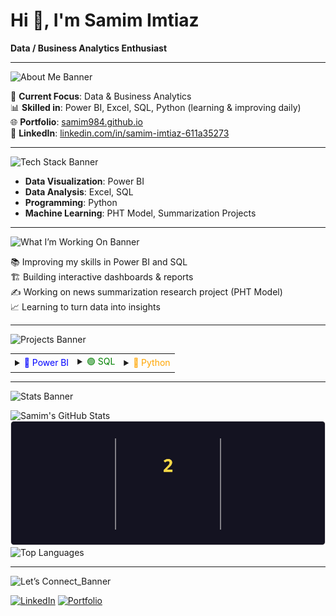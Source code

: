 # Hi 👋, I'm Samim Imtiaz  
**Data / Business Analytics Enthusiast**

---
![About Me Banner](https://img.shields.io/badge/🌟%20About_Me-—?style=for-the-badge&logo=github&color=111827&labelColor=0f172a)
 
📌 **Current Focus**: Data & Business Analytics  
📊 **Skilled in**: Power BI, Excel, SQL, Python (learning & improving daily)  
🌐 **Portfolio**: [samim984.github.io](https://samim984.github.io)  
💼 **LinkedIn**: [linkedin.com/in/samim-imtiaz-611a35273](https://linkedin.com/in/samim-imtiaz-611a35273)  

---
![Tech Stack Banner](https://img.shields.io/badge/🛠%20Tech_Stack-—?style=for-the-badge&logo=github&color=111827&labelColor=0f172a)

- **Data Visualization**: Power BI  
- **Data Analysis**: Excel, SQL  
- **Programming**: Python  
- **Machine Learning**: PHT Model, Summarization Projects  

---
![What I’m Working On Banner](https://img.shields.io/badge/📌%20What_I’m_Working_On-—?style=for-the-badge&logo=github&color=111827&labelColor=0f172a)
 
📚 Improving my skills in Power BI and SQL  
🏗 Building interactive dashboards & reports  
✍️ Working on news summarization research project (PHT Model)  
📈 Learning to turn data into insights  

---
![Projects Banner](https://img.shields.io/badge/📁%20Projects-—?style=for-the-badge&logo=github&color=111827&labelColor=0f172a)


<table>
<tr>
<td>

<details>
<summary><span style="color:blue;">🔵 Power BI</span></summary>
 
- [Legendary ODI XI - From the mid 90s to Today](https://github.com/Samim984/Legendary-ODI-XI-From-the-mid-90s-to-today)  
- [Adventure Works Sales Return](https://github.com/Samim984/Adventure-Works-Sales-Return)  
- [Financial Performance Analysis](https://github.com/Samim984/Financial-Performance-Analysis)  
- [Blinkit Sales](https://github.com/Samim984/BLINKIT-SALES)  
- [Sales Overview Dashboard](https://github.com/Samim984/SALES-OVERVIEW-DASHBORD)  
- [Watch Sales](https://github.com/Samim984/WATCH-SALES)  
- [8 Car Sales Dashboard](https://github.com/Samim984/8-CAR-SALES-DASHBORD)  
- [Adidas Analysis](https://github.com/Samim984/Adidas-Analysis)  
- [Educational Performance and Resource Allocation](https://github.com/Samim984/CodeAlpha-Educational-Performance-and-Resource-Allocation)  
- [Financial Health Dashboard](https://github.com/Samim984/CodeAlpha-Financial-Health-Dashboard)  
- [Real Estate Market Trends](https://github.com/Samim984/CodeAlpha-Real-Estate-Market-Trends)  
- [Human Resources Analytics](https://github.com/Samim984/CodeAlpha-Human-Resources-Analytics)  


</details>

</td>
<td>

<details>
<summary><span style="color:green;">🟢 SQL</span></summary>

- [SQL Case Study](https://github.com/Samim984/SQL-CASE-STUDY-)  

</details>

</td>
<td>

<details>
<summary><span style="color:orange;">🐍 Python</span></summary>

- [Walmart Project](https://github.com/Samim984/Walmart-Project)  
- [Project Netflix](https://github.com/Samim984/Project-Netflix)  
- [Nifty 50 - Indian Stock Market](https://github.com/Samim984/Nifty_50_e_Indian_Stock_Market)  
- [A Fintech Firm - Financial Analysis](https://github.com/Samim984/A-Fintech-firm-financial-analyze)  
- [Internship Suvida Foundation - PHT Model](https://github.com/Samim984/Internship-Suvidafoundation-PHT)
- [Internship – Suvida Foundation (MKEM, SDS, MDS Summarization Research)](https://github.com/Samim984/Internship-Suvidafoundation-MKEM-SDS-MDS)

</details>

</td>
</tr>
</table>

---
<!-- Section banner (dark) -->
![Stats Banner](https://img.shields.io/badge/📊%20GitHub%20Stats-—?style=for-the-badge&logo=github&color=111827&labelColor=0f172a)
  

![Samim's GitHub Stats](https://github-readme-stats.vercel.app/api?username=Samim984&show_icons=true&theme=radical)  
![GitHub Streak](https://raw.githubusercontent.com/Samim984/Samim984/main/streek.svg) 
![Top Languages](https://github-readme-stats.vercel.app/api/top-langs/?username=Samim984&layout=compact&theme=radical)


---
![Let’s Connect_Banner](https://img.shields.io/badge/🤝%20GitHub%20Let’s_Connect-—?style=for-the-badge&logo=github&color=111827&labelColor=0f172a)
 
[![LinkedIn](https://img.shields.io/badge/LinkedIn-0A66C2?style=for-the-badge&logo=linkedin&logoColor=white)](https://linkedin.com/in/samim-imtiaz-611a35273)
[![Portfolio](https://img.shields.io/badge/Portfolio-000000?style=for-the-badge&logo=github&logoColor=white)](https://samim984.github.io)
